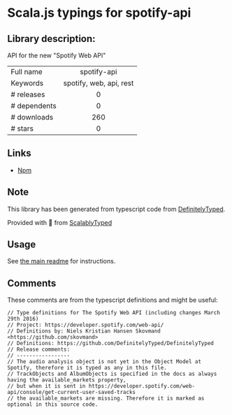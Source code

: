 
# Scala.js typings for spotify-api


## Library description:
API for the new "Spotify Web API"

|                    |                 |
| ------------------ | :-------------: |
| Full name          | spotify-api |
| Keywords           | spotify, web, api, rest |
| # releases         | 0 |
| # dependents       | 0 |
| # downloads        | 260 |
| # stars            | 0 |

## Links
- [Npm](https://www.npmjs.com/package/spotify-api)
    


## Note
This library has been generated from typescript code from [DefinitelyTyped](https://definitelytyped.org).

Provided with :purple_heart: from [ScalablyTyped](https://github.com/oyvindberg/ScalablyTyped)

## Usage
See [the main readme](../../readme.md) for instructions.

## Comments

These comments are from the typescript definitions and might be useful:
```
// Type definitions for The Spotify Web API (including changes March 29th 2016)
// Project: https://developer.spotify.com/web-api/
// Definitions by: Niels Kristian Hansen Skovmand <https://github.com/skovmand>
// Definitions: https://github.com/DefinitelyTyped/DefinitelyTyped
// Release comments:
// -----------------
// The audio analysis object is not yet in the Object Model at Spotify, therefore it is typed as any in this file.
// TrackObjects and AlbumObjects is specified in the docs as always having the available_markets property,
// but when it is sent in https://developer.spotify.com/web-api/console/get-current-user-saved-tracks
// the available_markets are missing. Therefore it is marked as optional in this source code.

```

